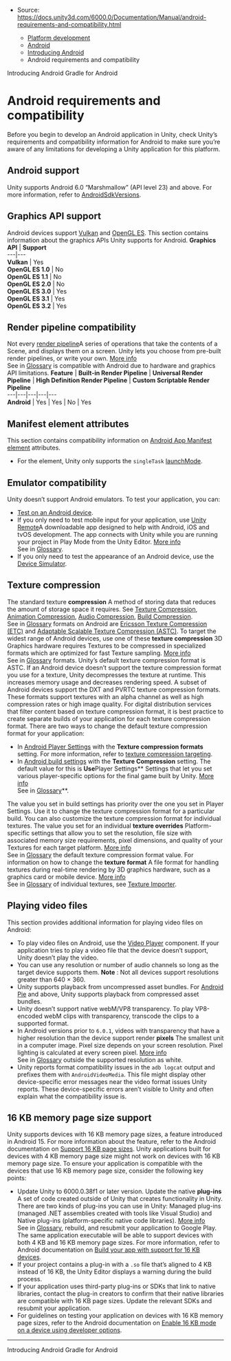 * Source: https://docs.unity3d.com/6000.0/Documentation/Manual/android-requirements-and-compatibility.html

  * [Platform development ](https://docs.unity3d.com/6000.0/Documentation/Manual/PlatformSpecific.html)
  * [Android](https://docs.unity3d.com/6000.0/Documentation/Manual/android.html)
  * [Introducing Android](https://docs.unity3d.com/6000.0/Documentation/Manual/android-introducing.html)
  * Android requirements and compatibility


[](https://docs.unity3d.com/6000.0/Documentation/Manual/android-introducing.html)
Introducing Android
[](https://docs.unity3d.com/6000.0/Documentation/Manual/android-gradle-overview.html)
Gradle for Android
# Android requirements and compatibility
Before you begin to develop an Android application in Unity, check Unity’s requirements and compatibility information for Android to make sure you’re aware of any limitations for developing a Unity application for this platform.
## Android support
Unity supports Android 6.0 “Marshmallow” (API level 23) and above. For more information, refer to [AndroidSdkVersions](https://docs.unity3d.com/6000.0/Documentation/ScriptReference/AndroidSdkVersions.html).
## Graphics API support
Android devices support [Vulkan](https://developer.android.com/ndk/guides/graphics) and [OpenGL ES](https://developer.android.com/guide/topics/graphics/opengl). This section contains information about the graphics APIs Unity supports for Android.
**Graphics API** | **Support**  
---|---  
**Vulkan** | Yes  
**OpenGL ES 1.0** | No  
**OpenGL ES 1.1** | No  
**OpenGL ES 2.0** | No  
**OpenGL ES 3.0** | Yes  
**OpenGL ES 3.1** | Yes  
**OpenGL ES 3.2** | Yes  
## Render pipeline compatibility
Not every [render pipeline](https://docs.unity3d.com/6000.0/Documentation/Manual/render-pipelines.html)A series of operations that take the contents of a Scene, and displays them on a screen. Unity lets you choose from pre-built render pipelines, or write your own. [More info](https://docs.unity3d.com/6000.0/Documentation/Manual/render-pipelines.html)  
See in [Glossary](https://docs.unity3d.com/6000.0/Documentation/Manual/Glossary.html#Renderpipeline) is compatible with Android due to hardware and graphics API limitations.
**Feature** | **Built-in Render Pipeline** | **Universal Render Pipeline** | **High Definition Render Pipeline** | **Custom Scriptable Render Pipeline**  
---|---|---|---|---  
**Android** | Yes | Yes | No | Yes  
## Manifest element attributes
This section contains compatibility information on [Android App Manifest element](https://developer.android.com/guide/topics/manifest/manifest-intro#reference) attributes.
  * For the [<Activity>](https://developer.android.com/guide/topics/manifest/activity-element.html) element, Unity only supports the `singleTask` [launchMode](https://developer.android.com/guide/topics/manifest/activity-element.html#lmode).


## Emulator compatibility
Unity doesn’t support Android emulators. To test your application, you can:
  * [Test on an Android device](https://docs.unity3d.com/6000.0/Documentation/Manual/android-debugging-on-an-android-device.html).
  * If you only need to test mobile input for your application, use [Unity Remote](https://docs.unity3d.com/6000.0/Documentation/Manual/UnityRemote5.html)A downloadable app designed to help with Android, iOS and tvOS development. The app connects with Unity while you are running your project in Play Mode from the Unity Editor. [More info](https://docs.unity3d.com/6000.0/Documentation/Manual/UnityRemote5.html)  
See in [Glossary](https://docs.unity3d.com/6000.0/Documentation/Manual/Glossary.html#UnityRemote).
  * If you only need to test the appearance of an Android device, use the [Device Simulator](https://docs.unity3d.com/6000.0/Documentation/Manual/android-device-simulator.html).


## Texture compression
The standard texture **compression** A method of storing data that reduces the amount of storage space it requires. See [Texture Compression](https://docs.unity3d.com/6000.0/Documentation/Manual/class-TextureImporterOverride), [Animation Compression](https://docs.unity3d.com/6000.0/Documentation/Manual/class-AnimationClip.html#AssetProperties), [Audio Compression](https://docs.unity3d.com/6000.0/Documentation/Manual/class-AudioClip.html), [Build Compression](https://docs.unity3d.com/6000.0/Documentation/Manual/ReducingFilesize.html).  
See in [Glossary](https://docs.unity3d.com/6000.0/Documentation/Manual/Glossary.html#compression) formats on Android are [Ericsson Texture Compression (ETC)](https://en.wikipedia.org/wiki/Ericsson_Texture_Compression) and [Adaptable Scalable Texture Compression (ASTC)](https://www.khronos.org/opengl/wiki/ASTC_Texture_Compression). To target the widest range of Android devices, use one of these **texture compression** 3D Graphics hardware requires Textures to be compressed in specialized formats which are optimized for fast Texture sampling. [More info](https://docs.unity3d.com/6000.0/Documentation/Manual/class-TextureImporterOverride)  
See in [Glossary](https://docs.unity3d.com/6000.0/Documentation/Manual/Glossary.html#TextureCompression) formats. Unity’s default texture compression format is ASTC. If an Android device doesn’t support the texture compression format you use for a texture, Unity decompresses the texture at runtime. This increases memory usage and decreases rendering speed.
A subset of Android devices support the DXT and PVRTC texture compression formats. These formats support textures with an alpha channel as well as high compression rates or high image quality. For digital distribution services that filter content based on texture compression format, it is best practice to create separate builds of your application for each texture compression format.
There are two ways to change the default texture compression format for your application:
  * In [Android Player Settings](https://docs.unity3d.com/6000.0/Documentation/Manual/class-PlayerSettingsAndroid.html) with the **Texture compression formats** setting. For more information, refer to [texture compression targeting](https://docs.unity3d.com/6000.0/Documentation/Manual/android-distribution-google-play.html#texture-compression-targeting).
  * In [Android build settings](https://docs.unity3d.com/6000.0/Documentation/Manual/android-build-settings.html) with the **Texture Compression** setting. The default value for this is **Use**Player Settings** Settings that let you set various player-specific options for the final game built by Unity. [More info](https://docs.unity3d.com/6000.0/Documentation/Manual/class-PlayerSettings.html)  
See in [Glossary](https://docs.unity3d.com/6000.0/Documentation/Manual/Glossary.html#PlayerSettings)**.


The value you set in build settings has priority over the one you set in Player Settings. Use it to change the texture compression format for a particular build.
You can also customize the texture compression format for individual textures. The value you set for an individual **texture overrides** Platform-specific settings that allow you to set the resolution, file size with associated memory size requirements, pixel dimensions, and quality of your Textures for each target platform. [More info](https://docs.unity3d.com/6000.0/Documentation/Manual/class-TextureImporterOverride)  
See in [Glossary](https://docs.unity3d.com/6000.0/Documentation/Manual/Glossary.html#TextureOverrides) the default texture compression format value. For information on how to change the **texture format** A file format for handling textures during real-time rendering by 3D graphics hardware, such as a graphics card or mobile device. [More info](https://docs.unity3d.com/6000.0/Documentation/Manual/class-TextureImporterOverride)  
See in [Glossary](https://docs.unity3d.com/6000.0/Documentation/Manual/Glossary.html#TextureFormat) of individual textures, see [Texture Importer](https://docs.unity3d.com/6000.0/Documentation/Manual/class-TextureImporter.html).
## Playing video files
This section provides additional information for playing video files on Android:
  * To play video files on Android, use the [Video Player](https://docs.unity3d.com/6000.0/Documentation/Manual/VideoPlayer.html) component. If your application tries to play a video file that the device doesn’t support, Unity doesn’t play the video.
  * You can use any resolution or number of audio channels so long as the target device supports them. **Note** : Not all devices support resolutions greater than 640 × 360.
  * Unity supports playback from uncompressed asset bundles. For [Android Pie](https://en.wikipedia.org/wiki/Android_Pie) and above, Unity supports playback from compressed asset bundles.
  * Unity doesn’t support native webM/VP8 transparency. To play VP8-encoded webM clips with transparency, transcode the clips to a supported format.
  * In Android versions prior to `6.0.1`, videos with transparency that have a higher resolution than the device support render **pixels** The smallest unit in a computer image. Pixel size depends on your screen resolution. Pixel lighting is calculated at every screen pixel. [More info](https://docs.unity3d.com/6000.0/Documentation/Manual/ShadowPerformance.html)  
See in [Glossary](https://docs.unity3d.com/6000.0/Documentation/Manual/Glossary.html#pixel) outside the supported resolution as white.
  * Unity reports format compatibility issues in the `adb logcat` output and prefixes them with `AndroidVideoMedia`. This file might display other device-specific error messages near the video format issues Unity reports. These device-specific errors aren’t visible to Unity and often explain what the compatibility issue is.


## 16 KB memory page size support
Unity supports devices with 16 KB memory page sizes, a feature introduced in Android 15. For more information about the feature, refer to the Android documentation on [Support 16 KB page sizes](https://developer.android.com/guide/practices/page-sizes?_gl=1*86rcxf*_up*MQ..*_ga*MTMxMTA4MTU5Ny4xNzM3OTk1NjU1*_ga_6HH9YJMN9M*MTczNzk5NTY1NC4xLjAuMTczNzk5NTY1NC4wLjAuMTA3NjE4ODIy).
Unity applications built for devices with 4 KB memory page size might not work on devices with 16 KB memory page size. To ensure your application is compatible with the devices that use 16 KB memory page size, consider the following key points:
  * Update Unity to 6000.0.38f1 or later version. Update the native **plug-ins** A set of code created outside of Unity that creates functionality in Unity. There are two kinds of plug-ins you can use in Unity: Managed plug-ins (managed .NET assemblies created with tools like Visual Studio) and Native plug-ins (platform-specific native code libraries). [More info](https://docs.unity3d.com/6000.0/Documentation/Manual/plug-ins.html)  
See in [Glossary](https://docs.unity3d.com/6000.0/Documentation/Manual/Glossary.html#Plug-in), rebuild, and resubmit your application to Google Play. The same application executable will be able to support devices with both 4 KB and 16 KB memory page sizes. For more information, refer to Android documentation on [Build your app with support for 16 KB devices](https://developer.android.com/guide/practices/page-sizes#build).
  * If your project contains a plug-in with a `.so` file that’s aligned to 4 KB instead of 16 KB, the Unity Editor displays a warning during the build process.
  * If your application uses third-party plug-ins or SDKs that link to native libraries, contact the plug-in creators to confirm that their native libraries are compatible with 16 KB page sizes. Update the relevant SDKs and resubmit your application.
  * For guidelines on testing your application on devices with 16 KB memory page sizes, refer to the Android documentation on [Enable 16 KB mode on a device using developer options](https://developer.android.com/guide/practices/page-sizes#developer-option).


* * *
[](https://docs.unity3d.com/6000.0/Documentation/Manual/android-introducing.html)
Introducing Android
[](https://docs.unity3d.com/6000.0/Documentation/Manual/android-gradle-overview.html)
Gradle for Android
